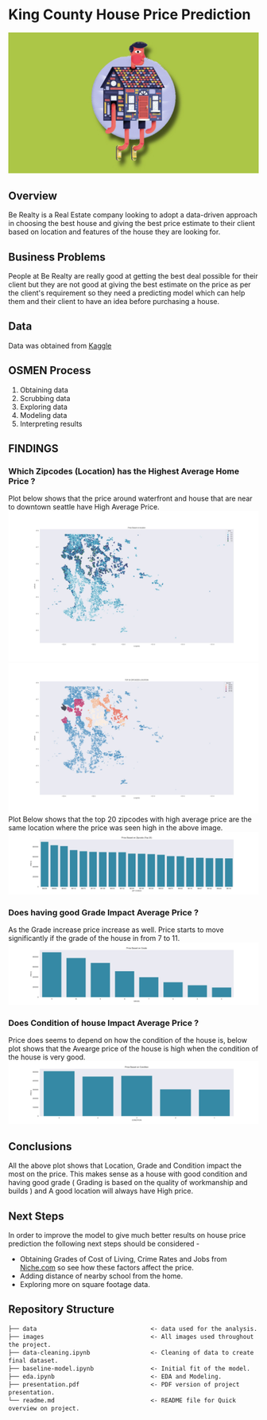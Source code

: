 # King County House Price Prediction
![Realtor Logo](https://github.com/avithekkc/P2-King-County-Housing-Price-Prediction/blob/main/images/header.jpg?raw=true)
## Overview
Be Realty is a Real Estate company looking to adopt a data-driven approach in choosing the best house and giving the best price estimate to their client based on location and features of the house they are looking for.



## Business Problems
People at Be Realty are really good at getting the best deal possible for their client but they are not good at giving the best estimate on the price as per the client's requirement so they need a predicting model which can help them and their client to have an idea before purchasing a house.

## Data
Data was obtained from [Kaggle ](https://www.kaggle.com/harlfoxem/housesalesprediction)

## OSMEN Process

 1. Obtaining data
 2. Scrubbing data
 3. Exploring data
 4. Modeling data
 5. Interpreting results

## FINDINGS
### Which Zipcodes (Location) has the Highest Average Home Price ?
Plot below shows that the price around waterfront and house that are near to downtown seattle have High Average Price.
![Lat Long Vs Price](https://github.com/avithekkc/P2-King-County-Housing-Price-Prediction/blob/main/images/lat_long_price.jpg?raw=true)
![Zipcode vs location](https://github.com/avithekkc/P2-King-County-Housing-Price-Prediction/blob/main/images/zip_location.jpg?raw=true)
Plot Below shows that the top 20 zipcodes with high average price are the same location where the price was seen high in the above image.
![Zipcode vs Price](https://github.com/avithekkc/P2-King-County-Housing-Price-Prediction/blob/main/images/zip_price.jpg?raw=true)
### Does having good Grade Impact Average Price ?
As the Grade increase price increase as well. Price starts to move significantly if the grade of the house in from 7 to 11.
![Grade Vs Price](https://github.com/avithekkc/P2-King-County-Housing-Price-Prediction/blob/main/images/grade_price.jpg?raw=true)
### Does Condition of house Impact Average Price ?
Price does seems to depend on how the condition of the house is, below plot shows that the Avearge price of the house is high when the condition of the house is very good.
![Condition Vs Price](https://github.com/avithekkc/P2-King-County-Housing-Price-Prediction/blob/main/images/condition_price.jpg?raw=true)

##  Conclusions
All the above plot shows that Location, Grade and Condition impact the most on the price. This makes sense as a house with good condition and having good grade ( Grading is based on the quality of workmanship and builds ) and A good location will always have High price.

## Next Steps
In order to improve the model to give much better results on house price prediction the following next steps should be considered -

 - Obtaining Grades of Cost of Living, Crime Rates and Jobs from  [Niche.com](https://www.niche.com/) so see how these factors affect the price.
 - Adding distance of nearby school from the home.
 - Exploring more on square footage data.



##   Repository Structure
```
├── data                                <- data used for the analysis.
├── images                              <- All images used throughout the project.
├── data-cleaning.ipynb                 <- Cleaning of data to create final dataset.
├── baseline-model.ipynb                <- Initial fit of the model.
├── eda.ipynb                           <- EDA and Modeling.
├── presentation.pdf                    <- PDF version of project presentation.
└── readme.md                           <- README file for Quick overview on project.
```
